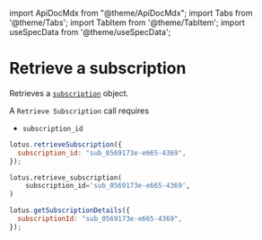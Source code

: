 import ApiDocMdx from "@theme/ApiDocMdx";
import Tabs from '@theme/Tabs';
import TabItem from '@theme/TabItem';
import useSpecData from '@theme/useSpecData';

# Retrieve a subscription

Retrieves a [`subscription`](./subscription-object#subscription-object) object.

A `Retrieve Subscription` call requires

- `subscription_id`

<Tabs>
<TabItem value="js" label="Node">

```jsx
lotus.retrieveSubscription({
  subscription_id: "sub_0569173e-e665-4369",
});
```

</TabItem>
<TabItem value="py" label="Python">

```python
lotus.retrieve_subscription(
    subscription_id='sub_0569173e-e665-4369',
)
```

</TabItem>
<TabItem value="ts" label="Typescript">

```jsx
lotus.getSubscriptionDetails({
  subscriptionId: "sub_0569173e-e665-4369",
});
```

</TabItem>
</Tabs>

<ApiDocMdx id="get_subscription" />
